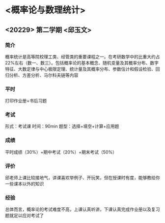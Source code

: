 # <概率论与数理统计>
## <20229> 第二学期 <邱玉文>
### 简介
概率统计是高等院校理工类、经管类的重要课程之一。在考研数学中的比重大约占22%左右（数一、数三）。包括概率论的基本概念、随机变量及其概率分布、数字特征、大数定律与中心极限定理、统计量及其概率分布、参数估计和假设检验、回归分析、方差分析、马尔科夫链等内容

### 平时
打印作业册+书后习题

### 考试
形式：考试课
时间：90min
题型：选择+填空+计算+应用题

### 成绩
平时成绩（30%）+期中考试（20%）+期末考试（50%）

### 评价
邱老师上课比较接地气，讲课喜欢举例子、开玩笑，但在授课时有度，能够教给你一些课本以外的知识

### 经验
总体而言，概率论的考试难度不高，上课认真听讲，下课认真完成作业册以及复习题就足以应对考试了